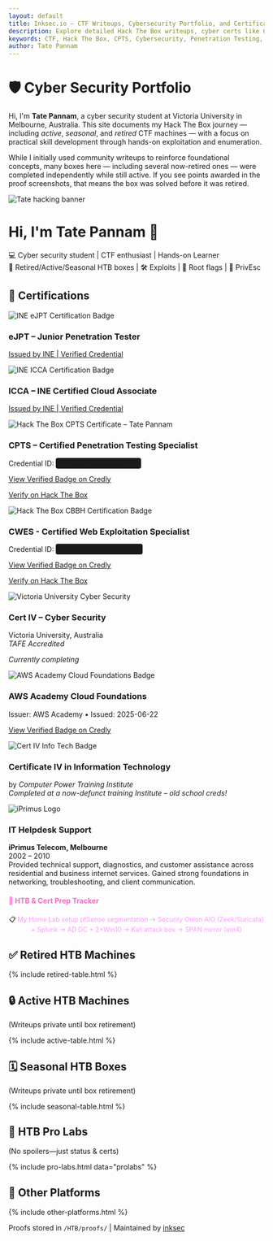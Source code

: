 ```yaml
---
layout: default
title: Inksec.io – CTF Writeups, Cybersecurity Portfolio, and Certifications
description: Explore detailed Hack The Box writeups, cyber certs like CPTS & eJPT, and real-world experience in ethical hacking and penetration testing.
keywords: CTF, Hack The Box, CPTS, Cybersecurity, Penetration Testing, OSCP, CBBH, writeups, inksec, eJPT, infosec portfolio
author: Tate Pannam
---
```


<link rel="stylesheet" href="/assets/css/style.css">
<div class="container">
 <div class="portfolio">
  <h1 class="highlight">🛡️ Cyber Security Portfolio</h1>
<p>Hi, I'm <strong>Tate Pannam</strong>, a cyber security student at Victoria University in Melbourne, Australia. This site documents my Hack The Box journey — including <em>active</em>, <em>seasonal</em>, and <em>retired</em> CTF machines — with a focus on practical skill development through hands-on exploitation and enumeration.</p>
<p>While I initially used community writeups to reinforce foundational concepts, many boxes here — including several now-retired ones — were completed independently while still active. If you see points awarded in the proof screenshots, that means the box was solved before it was retired.</p>


<!-- Hero Banner -->
<div class="hero">
  <img src="https://raw.githubusercontent.com/inkedqt/ctf-writeups/main/assets/tate-banner.png" alt="Tate hacking banner" class="hero-banner" />
  <div class="hero-text">
    <h1>Hi, I'm <span class="highlighted">Tate Pannam</span> 👋</h1>
    <p>💻 Cyber security student | CTF enthusiast | Hands-on Learner<br />
    🧠 Retired/Active/Seasonal HTB boxes | 🛠️ Exploits | 🚩 Root flags | 🔐 PrivEsc</p>
  </div>
 <!-- Certifications -->
  <h2 class="section-title">📜 Certifications</h2>
  <div class="cert-grid">
    <!-- eJPT Card -->
    <div class="cert-card">
      <img src="https://raw.githubusercontent.com/inkedqt/ctf-writeups/main/assets/certs/ejpt.png" alt="INE eJPT Certification Badge" class="cert-img" />
      <h3>eJPT – Junior Penetration Tester</h3>
      <p><a href="https://certs.ine.com/418db589-3ab5-4b4e-9a3c-236681afa28a#acc.9iOk41zd" target="_blank">Issued by INE | Verified Credential</a></p>
    </div>
    <!-- ICCA Card -->
    <div class="cert-card">
      <img src="https://raw.githubusercontent.com/inkedqt/ctf-writeups/main/assets/certs/icca.png" alt="INE ICCA Certification Badge" class="cert-img" />
      <h3>ICCA – INE Certified Cloud Associate</h3>
      <p><a href="https://certs.ine.com/7e00ab5d-87c4-426d-b3f0-2f97dcdd19b7#acc.thj68QBy" target="_blank">Issued by INE | Verified Credential</a></p>
    </div>
  <!-- CPTS Card -->
  <div class="cert-card">
    <img src="https://raw.githubusercontent.com/inkedqt/ctf-writeups/main/assets/certs/cpts.png" alt="Hack The Box CPTS Certificate – Tate Pannam" class="cert-img" />
    <h3>CPTS – Certified Penetration Testing Specialist</h3>
    <p>
      Credential ID: <span style="background: #1a1a1a; padding: 2px 6px; border-radius: 4px;">HTBCERT-3C9B65A17A</span>
    </p>
    <p>
      <a href="https://www.credly.com/badges/3dff4822-f70f-40c8-a4b4-ee19a43b1d26/public_url" target="_blank">
        View Verified Badge on Credly
      </a>
    </p>
    <p>
      <a href="https://www.hackthebox.com/certificates" target="_blank">
        Verify on Hack The Box
      </a>
    </p>
  </div>
  <!-- CWES Card -->
  <div class="cert-card">
    <img src="https://raw.githubusercontent.com/inkedqt/ctf-writeups/main/assets/certs/cwes.png"
        alt="Hack The Box CBBH Certification Badge" class="cert-img" />
    <h3>CWES - Certified Web Exploitation Specialist</h3>
    <p>
      Credential ID:
      <span style="background:#1a1a1a; padding:2px 6px; border-radius:4px;">HTBCERT-8965886BBB</span>
    </p>
    <p>
      <a href="https://www.credly.com/badges/2bbefbd8-a51a-4459-a3eb-8f42e4953f17" target="_blank" rel="noopener">
        View Verified Badge on Credly
      </a>
    </p>
    <p>
      <a href="https://www.hackthebox.com/certificates" target="_blank" rel="noopener">
        Verify on Hack The Box
      </a>
    </p>
  </div>
    <!-- Cert IV Cyber Security -->
    <div class="cert-card">
      <img src="https://raw.githubusercontent.com/inkedqt/ctf-writeups/main/assets/certs/vu-cyber.png" alt="Victoria University Cyber Security" class="cert-img" />
      <h3>Cert IV – Cyber Security</h3>
      <p>Victoria University, Australia<br /><em>TAFE Accredited</em></p>
      <p><em>Currently completing</em></p>
    </div>
    <!-- AWS Academy Cloud Foundations -->
    <div class="cert-card">
      <img
        src="https://raw.githubusercontent.com/inkedqt/ctf-writeups/main/assets/certs/aws_cloud_foundations.png"
        alt="AWS Academy Cloud Foundations Badge"
        class="cert-img"
      />
      <h3>AWS Academy Cloud Foundations</h3>
      <p>Issuer: AWS Academy • Issued: 2025-06-22</p>
      <p>
        <a href="https://www.credly.com/badges/5ddab929-392f-4e98-9a0e-4089c4a3dd90/print" target="_blank" rel="noopener">
          View Verified Badge on Credly
        </a>
      </p>
    </div>
    <!-- Cert IV in Info Tech (2003) -->
    <div class="cert-card">
      <img src="https://raw.githubusercontent.com/inkedqt/ctf-writeups/main/assets/certs/certiv-it.png" alt="Cert IV Info Tech Badge" class="cert-img" />
      <h3>Certificate IV in Information Technology</h3>
      by <em>Computer Power Training Institute</em><br />
      <em>Completed at a now-defunct training Institute – old school creds!</em></p>
    </div>
    <div class="cert-card">
      <img src="https://raw.githubusercontent.com/inkedqt/ctf-writeups/main/assets/certs/iprimus.png" alt="iPrimus Logo" class="cert-img" />
      <h3>IT Helpdesk Support</h3>
      <p><strong>iPrimus Telecom, Melbourne</strong><br />
      2002 – 2010<br />
      Provided technical support, diagnostics, and customer assistance across residential and business internet services. Gained strong foundations in networking, troubleshooting, and client communication.</p>
    </div>
  </div>
  </div>
 <!-- HTB Prep Link -->
<div class="cert-prep-link" style="margin-top: 20px;">
  <a href="prep.html" 
     style="color: #ff66c4; font-weight: bold; text-decoration: none;">
    🔗 HTB & Cert Prep Tracker
  </a>
</div> 
<p style="text-align: center; font-size: 0.9em; margin-top: 20px; margin-bottom: 0;">
  📋 
  <a href="https://github.com/inkedqt/ctf-writeups/tree/main/Other/HomeLab" style="text-decoration: none; color: #ff99ff;">
    My Home Lab setup pfSense segmentation → Security Onion AIO (Zeek/Suricata) + Splunk → AD DC + 2×Win10 → Kali attack box → SPAN mirror (em4)
  </a>
</p>
  <h2 class="section-title">✅ Retired HTB Machines</h2>
  {% include retired-table.html %}

  <h2 class="section-title">🔒 Active HTB Machines</h2>
  <p class="private-note">(Writeups private until box retirement)</p>
  {% include active-table.html %}

  <h2 class="section-title">🗓️ Seasonal HTB Boxes</h2>
  <p class="private-note">(Writeups private until box retirement)</p>
  {% include seasonal-table.html %}

  <h2 class="section-title">🏢 HTB Pro Labs</h2>
  <p class="private-note">(No spoilers—just status & certs)</p>
  {% include pro-labs.html data="prolabs" %}

  <h2 class="section-title">🧪 Other Platforms</h2>
  {% include other-platforms.html %}

  <footer>
    <p>Proofs stored in <code>/HTB/proofs/</code> | Maintained by <a href="https://github.com/inkedqt">inksec</a></p>
  </footer>
 </div>
</div>
